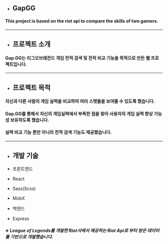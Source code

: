 * ## GapGG
#### This project is based on the riot api to compare the skills of two gamers.

* * *

* ## 프로젝트 소개
#### Gap.GG는 리그오브레전드 게임 전적 검색 및 전적 비교 기능을 목적으로 만든 웹 프로젝트입니다.

* * *

* ## 프로젝트 목적

#### 자신과 다른 사람의 게임 실력을 비교하여 여러 스탯들을 보여줄 수 있도록 했습니다.
#### Gap.GG를 통해서 자신의 게임실력에서 부족한 점을 찾아 사용자의 게임 실력 향상 가능성 보유하도록 했습니다.
#### 실력 비교 기능 뿐만 아니라 전적 검색 기능도 제공했습니다.

* * *

* ## 개발 기술
+ 프론트엔드
- React
- Sass(Scss)
- MobX

- 백엔드
+ Express

##### ※ League of Legends를 개발한 Riot사에서 제공하는 Riot Api로 부터 받은 데이터를 기반으로 개발했습니다.
